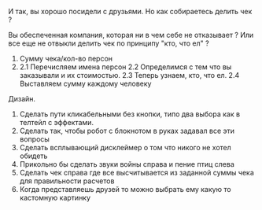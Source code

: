 И так, вы хорошо посидели с друзьями. Но как собираетесь делить чек ?

Вы обеспеченная компания, которая ни в чем себе не отказывает ? Или все еще не отвыкли делить чек по принципу "кто, что ел" ?

1. Сумму чека/кол-во персон
2. 2.1 Перечисляем имена персон
   2.2 Определимся с тем что вы заказывали и их стоимостью.
   2.3 Теперь узнаем, кто, что ел.
   2.4 Выставляем сумму каждому человеку

Дизайн.

1. Сделать пути кликабельными без кнопки, типо два выбора как в телтейл с эффектами.
2. Сделать так, чтобы робот с блокнотом в руках задавал все эти вопросы
3. Сделать всплывающий дисклеймер о том что никого не хотел обидеть
4. Прикольно бы сделать звуки войны справа и пение птиц слева
5. Сделать чек справа где все высчитывается из заданной суммы чека для правильности расчетов
6. Когда представляешь друзей то можно выбрать ему какую то кастомную картинку
